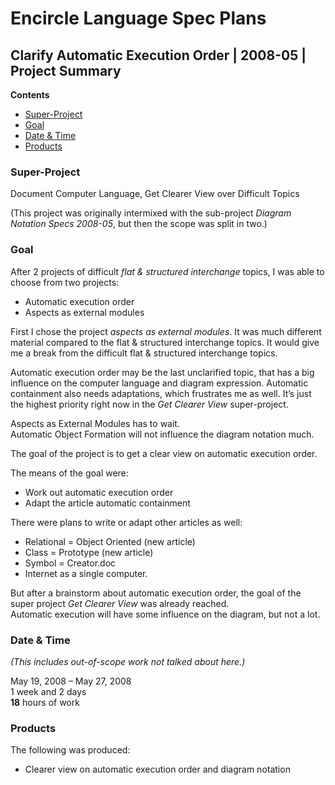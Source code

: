 ﻿Encircle Language Spec Plans
============================

Clarify Automatic Execution Order | 2008-05 | Project Summary
-------------------------------------------------------------

__Contents__

- [Super-Project](#super-project)
- [Goal](#goal)
- [Date & Time](#date--time)
- [Products](#products)

### Super-Project

Document Computer Language, Get Clearer View over Difficult Topics

(This project was originally intermixed with the sub-project *Diagram Notation Specs 2008-05*, but then the scope was split in two.)

### Goal

After 2 projects of difficult *flat & structured interchange* topics, I was able to choose from two projects:

- Automatic execution order
- Aspects as external modules

First I chose the project *aspects as external modules*. It was much different material compared to the flat & structured interchange topics. It would give me a break from the difficult flat & structured interchange topics.

Automatic execution order may be the last unclarified topic, that has a big influence on the computer language and diagram expression. Automatic containment also needs adaptations, which frustrates me as well. It’s just the highest priority right now in the *Get Clearer View* super-project.

Aspects as External Modules has to wait.  
Automatic Object Formation will not influence the diagram notation much.

The goal of the project is to get a clear view on automatic execution order.

The means of the goal were:

- Work out automatic execution order
- Adapt the article automatic containment

There were plans to write or adapt other articles as well:

- Relational = Object Oriented (new article)
- Class = Prototype (new article)
- Symbol = Creator.doc
- Internet as a single computer.

But after a brainstorm about automatic execution order, the goal of the super project *Get Clearer View* was already reached.  
Automatic execution will have some influence on the diagram, but not a lot.

### Date & Time

*(This includes out-of-scope work not talked about here.)*

May 19, 2008 – May 27, 2008  
1 week and 2 days  
__18__ hours of work

### Products

The following was produced:

- Clearer view on automatic execution order and diagram notation
